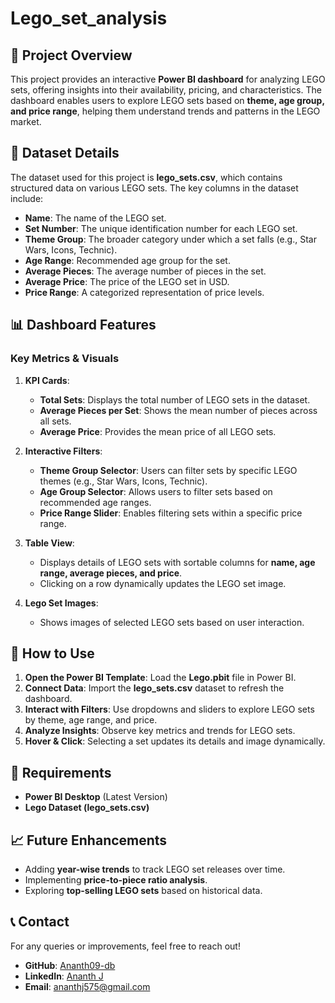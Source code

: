 # Lego_set_analysis
## 📌 Project Overview
This project provides an interactive **Power BI dashboard** for analyzing LEGO sets, offering insights into their availability, pricing, and characteristics. The dashboard enables users to explore LEGO sets based on **theme, age group, and price range**, helping them understand trends and patterns in the LEGO market.

## 📂 Dataset Details
The dataset used for this project is **lego_sets.csv**, which contains structured data on various LEGO sets. The key columns in the dataset include:
- **Name**: The name of the LEGO set.
- **Set Number**: The unique identification number for each LEGO set.
- **Theme Group**: The broader category under which a set falls (e.g., Star Wars, Icons, Technic).
- **Age Range**: Recommended age group for the set.
- **Average Pieces**: The average number of pieces in the set.
- **Average Price**: The price of the LEGO set in USD.
- **Price Range**: A categorized representation of price levels.

## 📊 Dashboard Features
### **Key Metrics & Visuals**
1. **KPI Cards**:
   - **Total Sets**: Displays the total number of LEGO sets in the dataset.
   - **Average Pieces per Set**: Shows the mean number of pieces across all sets.
   - **Average Price**: Provides the mean price of all LEGO sets.

2. **Interactive Filters**:
   - **Theme Group Selector**: Users can filter sets by specific LEGO themes (e.g., Star Wars, Icons, Technic).
   - **Age Group Selector**: Allows users to filter sets based on recommended age ranges.
   - **Price Range Slider**: Enables filtering sets within a specific price range.

3. **Table View**:
   - Displays details of LEGO sets with sortable columns for **name, age range, average pieces, and price**.
   - Clicking on a row dynamically updates the LEGO set image.

4. **Lego Set Images**:
   - Shows images of selected LEGO sets based on user interaction.

## 🚀 How to Use
1. **Open the Power BI Template**: Load the **Lego.pbit** file in Power BI.
2. **Connect Data**: Import the **lego_sets.csv** dataset to refresh the dashboard.
3. **Interact with Filters**: Use dropdowns and sliders to explore LEGO sets by theme, age range, and price.
4. **Analyze Insights**: Observe key metrics and trends for LEGO sets.
5. **Hover & Click**: Selecting a set updates its details and image dynamically.

## 🔧 Requirements
- **Power BI Desktop** (Latest Version)
- **Lego Dataset (lego_sets.csv)**

## 📈 Future Enhancements
- Adding **year-wise trends** to track LEGO set releases over time.
- Implementing **price-to-piece ratio analysis**.
- Exploring **top-selling LEGO sets** based on historical data.

## 📞 Contact
For any queries or improvements, feel free to reach out!
- **GitHub**: [Ananth09-db](https://github.com/Ananth09-db)
- **LinkedIn**: [Ananth J](https://www.linkedin.com/in/ananth-j-6413732a5)
- **Email**: ananthj575@gmail.com

